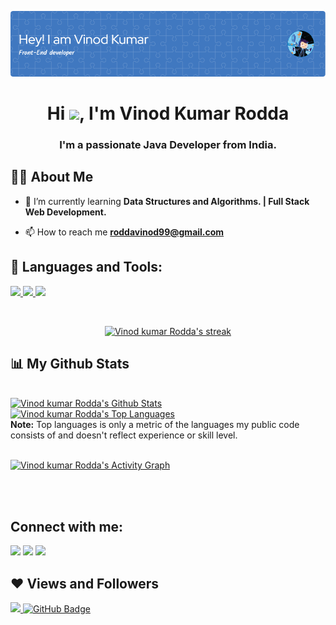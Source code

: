 ![Header](https://github.com/roddavinod99/roddavinod99/blob/3e0598debb8059200d4f6ff7417b67ae0f011972/github-header-image.png)

<h1 align="center">Hi <img src="https://raw.githubusercontent.com/MartinHeinz/MartinHeinz/master/wave.gif" width="50px">, I'm Vinod Kumar Rodda</h1>
<h3 align="center">I'm a passionate Java Developer from India.</h3>


## 🙋‍♂️ About Me


- 🌱 I’m currently learning **Data Structures and Algorithms. | Full Stack Web Development.**


- 📫 How to reach me **roddavinod99@gmail.com**


## 🚀 Languages and Tools:

<p align="left"> 
    <a href="https://www.java.com" target="_blank"> <img src="https://img.icons8.com/color/48/000000/java-coffee-cup-logo.png"/> </a> 
    <a href="https://git-scm.com/" target="_blank"> <img src="https://img.icons8.com/color/48/000000/git.png"/> </a> 
    <a href="https://developer.mozilla.org/en-US/docs/Web/HTML"> <img src="http://html5.com/images/HTML5_logo.png"/ height="48px"> </a> 
    
</p>

<!-- [![React Badge](https://img.shields.io/badge/-React-61DBFB?style=for-the-badge&labelColor=black&logo=react&logoColor=61DBFB)](#)  [![Javascript Badge](https://img.shields.io/badge/-Javascript-F0DB4F?style=for-the-badge&labelColor=black&logo=javascript&logoColor=F0DB4F)](#) [![Typescript Badge](https://img.shields.io/badge/-Typescript-007acc?style=for-the-badge&labelColor=black&logo=typescript&logoColor=007acc)](#) [![Nodejs Badge](https://img.shields.io/badge/-Nodejs-3C873A?style=for-the-badge&labelColor=black&logo=node.js&logoColor=3C873A)](#) [![GraphQL Badge](https://img.shields.io/badge/-GraphQl-e535ab?style=for-the-badge&labelColor=black&logo=node.js&logoColor=e535ab)](#) -->
<br/>

<p align="center">
    <a href="https://github.com/roddavinod99/github-readme-streak-stats">
        <img title="🔥 Get streak stats for your profile at git.io/streak-stats" alt="Vinod kumar Rodda's streak" src="https://github-readme-streak-stats.herokuapp.com/?user=roddavinod99&theme=black-ice&hide_border=true&stroke=0000&background=060A0CD0"/>
    </a>
</p>

## 📊 My Github Stats

  <br/>
    <a href="https://github.com/roddavinod99/github-readme-stats"><img alt="Vinod kumar Rodda's Github Stats" src="https://github-readme-stats.vercel.app/api?username=roddavinod99&show_icons=true&count_private=true&theme=react&hide_border=true&bg_color=0D1117" /></a>
  <a href="https://github.com/roddavinod99/github-readme-stats"><img alt="Vinod kumar Rodda's Top Languages" src="https://github-readme-stats.vercel.app/api/top-langs/?username=roddavinod99&langs_count=8&count_private=true&layout=compact&theme=react&hide_border=true&bg_color=0D1117" /></a>
  <br/>
  <b>Note:</b> Top languages is only a metric of the languages my public code consists of and doesn't reflect experience or skill level.


<br/>
<br/>

<a href="https://github.com/roddavinod99/github-readme-activity-graph"><img alt="Vinod kumar Rodda's Activity Graph" src="https://activity-graph.herokuapp.com/graph?username=roddavinod99&bg_color=0D1117&color=5BCDEC&line=5BCDEC&point=FFFFFF&hide_border=true" /></a>

<br/>
<br/>

## Connect with me:
<p align="left">

<a href = "https://www.linkedin.com/in/vinodkumarrodda/"><img src="https://img.icons8.com/fluent/48/000000/linkedin.png"/></a>
<a href = "https://twitter.com/roddavinod99"><img src="https://img.icons8.com/fluent/48/000000/twitter.png"/></a>
<a href = "https://www.instagram.com/___.vin___/"><img src="https://img.icons8.com/fluent/48/000000/instagram-new.png"/></a>

</p>

## ❤ Views and Followers
<a href="https://github.com/Meghna-DAS/github-profile-views-counter">
    <img src="https://komarev.com/ghpvc/?username=roddavinod99">
</a>
<a href="https://github.com/roddavinod99?tab=followers"><img src="https://img.shields.io/github/followers/roddavinod99?label=Followers&style=social" alt="GitHub Badge"></a>
